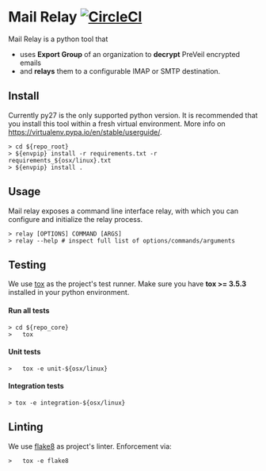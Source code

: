 # Mail Relay [![CircleCI](https://circleci.com/gh/samantehrani/mail-relay.svg?style=svg&circle-token=3af48550b9a47883ad9f13b1060ddf6a3fa1ac41)](https://circleci.com/gh/samantehrani/mail-relay)

Mail Relay is a python tool that
*   uses **Export Group** of an organization to **decrypt** PreVeil encrypted emails
*   and **relays** them to a configurable IMAP or SMTP destination.


## Install

Currently py27 is the only supported python version. It is recommended that you install this tool within a fresh virtual environment. More info on https://virtualenv.pypa.io/en/stable/userguide/.



```shell
> cd ${repo_root}
> ${envpip} install -r requirements.txt -r requirements_${osx/linux}.txt
> ${envpip} install .
```



## Usage

Mail relay exposes a command line interface relay, with which you can configure and initialize the relay process.

```shell
> relay [OPTIONS] COMMAND [ARGS]
> relay --help # inspect full list of options/commands/arguments
```



## Testing

We use [tox](https://tox.readthedocs.io/en/latest/index.html) as the project's test runner. Make sure you have **tox >= 3.5.3** installed in your python environment.



#### Run all tests

```shell
> cd ${repo_core}
>	tox
```



#### Unit tests

```shell
>	tox -e unit-${osx/linux}
```



#### Integration tests

```shell
> tox -e integration-${osx/linux}
```



## Linting

We use [flake8](http://flake8.pycqa.org/en/latest/) as project's linter. Enforcement via:

```shell
>	tox -e flake8
```
